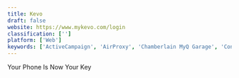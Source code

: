 ```yaml
---
title: Kevo
draft: false 
website: https://www.mykevo.com/login
classification: ['']
platform: ['Web']
keywords: ['ActiveCampaign', 'AirProxy', 'Chamberlain MyQ Garage', 'Content Grabber', 'Eloqua', 'Envoy', 'Etherpad', 'FoxyProxy', 'Kisi', 'LeadPages', 'LiftMaster', 'Nold', 'Pardot', 'Proxy.co', 'ProxyRack', 'Proxyclick', 'Scriby', 'Sesame by CandyHouse.co', 'SharpSpring', 'Sine', 'SwipedOn', 'Trusted Proxies']
---
```

Your Phone Is Now Your Key